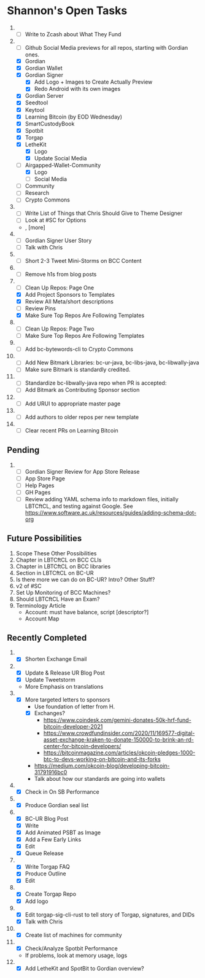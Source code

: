 # Shannon's Open Tasks

1. * [ ] Write to Zcash about What They Fund
1. * [ ] Github Social Media previews for all repos, starting with Gordian ones.
   * [X] Gordian
   * [X] Gordian Wallet
   * [X] Gordian Signer
      * [X] Add Logo + Images to Create Actually Preview
      * [X] Redo Android with its own images
   * [X] Gordian Server
   * [X] Seedtool
   * [X] Keytool
   * [X] Learning Bitcoin (by EOD Wednesday)
   * [X] SmartCustodyBook
   * [X] Spotbit
   * [X] Torgap
   * [X] LetheKit
      * [X] Logo
      * [X] Update Social Media
   * [ ] Airgapped-Wallet-Community
      * [X] Logo
      * [ ] Social Media
   * [ ] Community
   * [ ] Research
   * [ ] Crypto Commons
1. * [ ] Write List of Things that Chris Should Give to Theme Designer
   * [ ] Look at #SC for Options
   * <!--posts-->, [more]
1. * [ ] Gordian Signer User Story
   * [ ] Talk with Chris
1. * [ ] Short 2-3 Tweet Mini-Storms on BCC Content
1. * [ ] Remove h1s from blog posts
1. * [ ] Clean Up Repos: Page One
   * [X] Add Project Sponsors to Templates
   * [X] Review All Meta/short descriptions
   * [ ] Review Pins
   * [X] Make Sure Top Repos Are Following Templates
1. * [ ] Clean Up Repos: Page Two
   * [ ] Make Sure Top Repos Are Following Templates
1. * [ ] Add bc-bytewords-cli to Crypto Commons
1. * [ ] Add New Bitmark Libraries: bc-ur-java, bc-libs-java, bc-libwally-java
   * [ ] Make sure Bitmark is standardly credited.
1. * [ ] Standardize bc-libwally-java repo when PR is accepted:
   * [ ] Add Bitmark as Contributing Sponsor section
1. * [ ] Add URUI to appropriate master page
1. * [ ] Add authors to older repos per new template
1. * [ ] Clear recent PRs on Learning Bitcoin

## Pending

1. * [ ] Gordian Signer Review for App Store Release
   * [ ] App Store Page
   * [ ] Help Pages
   * [ ] GH Pages
   * [ ] Review adding YAML schema info to markdown files, initially LBTCftCL, and testing against Google. See https://www.software.ac.uk/resources/guides/adding-schema-dot-org 

## Future Possibilities

1. Scope These Other Possibilities
1. Chapter in LBTCftCL on BCC CLIs
1. Chapter in LBTCftCL on BCC libraries
1. Section in LBTCftCL on BC-UR
1. Is there more we can do on BC-UR? Intro? Other Stuff?
1. v2 of #SC
1. Set Up Monitoring of BCC Machines?
1. Should LBTCftCL Have an Exam?
1. Terminology Article
   * Account: must have balance, script [descriptor?]
   * Account Map

## Recently Completed

1. * [X] Shorten Exchange Email
1. * [X] Update & Release UR Blog Post
   * [X] Update Tweetstorm
   * More Emphasis on translations
1. * [X] More targeted letters to sponsors
     * Use foundation of letter from H.
     * [X] Exchanges?
        * https://www.coindesk.com/gemini-donates-50k-hrf-fund-bitcoin-developer-2021
        * https://www.crowdfundinsider.com/2020/11/169577-digital-asset-exchange-kraken-to-donate-150000-to-brink-an-rd-center-for-bitcoin-developers/
        * https://bitcoinmagazine.com/articles/okcoin-pledges-1000-btc-to-devs-working-on-bitcoin-and-its-forks
     *  https://medium.com/okcoin-blog/developing-bitcoin-31791916bc0
     *  Talk about how our standards are going into wallets
1. * [X] Check in On SB Performance
1. * [X] Produce Gordian seal list
1. * [X] BC-UR Blog Post
   * [X] Write
   * [X] Add Animated PSBT as Image
   * [X] Add a Few Early Links
   * [X] Edit
   * [X] Queue Release
1. * [X] Write Torgap FAQ
   * [X] Produce Outline
   * [X] Edit
1. * [X] Create Torgap Repo
   * [X] Add logo
1. * [X] Edit torgap-sig-cli-rust to tell story of Torgap, signatures, and DIDs
   * [X] Talk with Chris
1. * [X] Create list of machines for community
1. * [X] Check/Analyze Spotbit Performance
   * If problems, look at memory usage, logs
1. * [X] Add LetheKit and SpotBit to Gordian overview?
